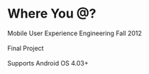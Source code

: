 Where You @?
============

Mobile User Experience Engineering Fall 2012<br></br>
Final Project<br></br>
Supports Android OS 4.03+
